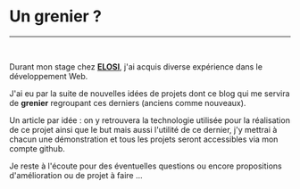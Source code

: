 <h1>Un grenier ?</h1>

----
<br>

Durant mon stage chez <a href="https://www.elosi.com/" target="_blank">**ELOSI**</a>, j'ai acquis diverse expérience dans le développement Web.

J'ai eu par la suite de nouvelles idées de projets dont ce blog qui me servira de **grenier** regroupant ces derniers (anciens comme nouveaux).

Un article par idée : on y retrouvera la technologie utilisée pour la réalisation de ce projet ainsi que le but mais aussi l'utilité de ce dernier, j'y mettrai à chacun une démonstration et tous les projets seront accessibles via mon compte github.

Je reste à l'écoute pour des éventuelles questions ou encore propositions d'amélioration ou de projet à faire ...
